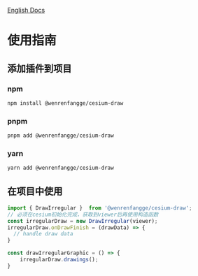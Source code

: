 <!--
 * @Author: 闻人放歌 wenrenfangge@gmail.com
 * @Date: 2024-10-21 09:23:44
 * @LastEditors: 闻人放歌 wenrenfangge@gmail.com
 * @LastEditTime: 2024-10-23 19:30:49
 * @FilePath: /cesiumDraw/Users/wenrenfangge/Documents/wenrenfangge-studio/frontEnd/cesium-draw/README-zh.md
 * @Description: 中文文档
-->
[English Docs](/README.md)

# 使用指南

## 添加插件到项目

### npm

  ```bash
  npm install @wenrenfangge/cesium-draw
  ```

### pnpm

  ```bash
  pnpm add @wenrenfangge/cesium-draw
  ```

### yarn

  ```bash
  yarn add @wenrenfangge/cesium-draw
  ```

## 在项目中使用

```ts
import { DrawIrregular }  from '@wenrenfangge/cesium-draw';
// 必须在cesium初始化完成，获取到viewer后再使用构造函数
const irregularDraw = new DrawIrregular(viewer);
irregularDraw.onDrawFinish = (drawData) => {
  // handle draw data
}

const drawIrregularGraphic = () => {
    irregularDraw.drawings();
}
```
